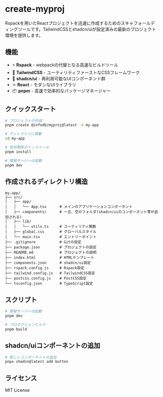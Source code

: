 # create-myproj

Rspackを用いたReactプロジェクトを迅速に作成するためのスキャフォールディングツールです。TailwindCSSとshadcn/uiが設定済みの最新のプロジェクト環境を提供します。

## 機能

- ⚡️ **Rspack** - webpackの代替となる高速なビルドツール
- 🎨 **TailwindCSS** - ユーティリティファーストなCSSフレームワーク
- 🧱 **shadcn/ui** - 再利用可能なUIコンポーネント群
- ⚛️ **React** - モダンなUIライブラリ
- 📦 **pnpm** - 高速で効率的なパッケージマネージャー

## クイックスタート

```bash
# プロジェクトの作成
pnpm create @infodb/myproj@latest -d my-app

# ディレクトリに移動
cd my-app

# 依存関係のインストール
pnpm install

# 開発サーバーの起動
pnpm dev
```

## 作成されるディレクトリ構造

```
my-app/
├── src/
│   ├── app/
│   │   └── App.tsx      # メインのアプリケーションコンポーネント
│   ├── components/      # 一旦、空のフォルダ(shadcn/uiのコンポーネント等が追加される)
│   ├── lib/
│   │   └── utils.ts     # ユーティリティ関数
│   ├── global.css       # グローバルスタイル
│   └── main.tsx         # エントリーポイント
├── .gitignore           # Gitの設定
├── package.json         # プロジェクトの設定
├── README.md            # プロジェクトの説明
├── index.html           # HTMLテンプレート
├── components.json      # shadcn/ui設定
├── rspack.config.js     # Rspack設定
├── tailwind.config.js   # TailwindCSS設定
├── postcss.config.js    # PostCSS設定
└── tsconfig.json        # TypeScript設定
```

## スクリプト

```bash
# 開発サーバーの起動
pnpm dev

# プロダクションビルド
pnpm build
```

## shadcn/uiコンポーネントの追加

```bash
# 新しいコンポーネントの追加
pnpx shadcn@latest add button
```

## ライセンス

MIT License
